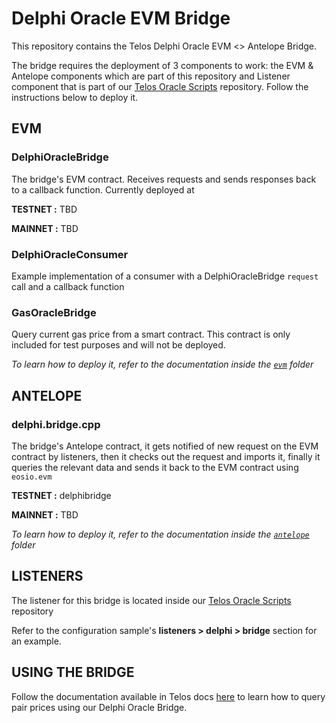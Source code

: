 # Delphi Oracle EVM Bridge

This repository contains the Telos Delphi Oracle EVM <> Antelope Bridge.

The bridge requires the deployment of 3 components to work: the EVM & Antelope components which are part of this repository and Listener component that is part of our [Telos Oracle Scripts](https://github.com/telosnetwork/telos-oracle-scripts) repository. Follow the instructions below to deploy it.

## EVM

### DelphiOracleBridge

The bridge's EVM contract. Receives requests and sends responses back to a callback function. Currently deployed at

**TESTNET :** TBD

**MAINNET :** TBD

### DelphiOracleConsumer

Example implementation of a consumer with a DelphiOracleBridge `request` call and a callback function

### GasOracleBridge

Query current gas price from a smart contract. This contract is only included for test purposes and will not be deployed.

_To learn how to deploy it, refer to the documentation inside the [`evm`](https://github.com/telosnetwork/delphi-oracle-bridge/tree/master/evm) folder_

## ANTELOPE

### delphi.bridge.cpp

The bridge's Antelope contract, it gets notified of new request on the EVM contract by listeners, then it checks out the request and imports it, finally it queries the relevant data and sends it back to the EVM contract using `eosio.evm`

**TESTNET :** delphibridge

**MAINNET :** TBD

_To learn how to deploy it, refer to the documentation inside the [`antelope`](https://github.com/telosnetwork/delphi-oracle-bridge/tree/master/antelope) folder_

## LISTENERS

The listener for this bridge is located inside our [Telos Oracle Scripts](https://github.com/telosnetwork/telos-oracle-scripts) repository

Refer to the configuration sample's **listeners > delphi > bridge** section for an example.

## USING THE BRIDGE

Follow the documentation available in Telos docs [here]() to learn how to query pair prices using our Delphi Oracle Bridge.

